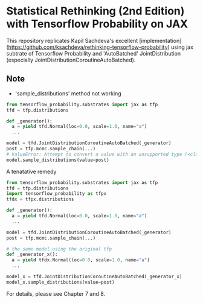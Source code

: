 # Statistical Rethinking (2nd Edition) with Tensorflow Probability on JAX

This repository replicates Kapil Sachdeva's excellent [implementation] 
(https://github.com/ksachdeva/rethinking-tensorflow-probability) using
jax subtrate of Tensorflow Probability and 
'AutoBatched' JointDistribution (especially JointDistributionCoroutineAutoBatched).

## Note
- 'sample_distributions' method not working
```python
from tensorflow_probability.substrates import jax as tfp
tfd = tfp.distributions

def _generator():
  a = yield tfd.Normal(loc=0.0, scale=1.0, name="a")
  ...

model = tfd.JointDistributionCoroutineAutoBatched(_generator)
post = tfp.mcmc.sample_chain(...)
# ValueError: Attempt to convert a value with an unsupported type (<class 'object'>) to a Tensor.
model.sample_distributions(value=post)
```
A tenatative remedy
```python
from tensorflow_probability.substrates import jax as tfp
tfd = tfp.distributions
import tensorflow_probability as tfpx
tfdx = tfpx.distributions

def _generator():
  a = yield tfd.Normal(loc=0.0, scale=1.0, name="a")
  ...

model = tfd.JointDistributionCoroutineAutoBatched(_generator)
post = tfp.mcmc.sample_chain(...)

# the same model using the original tfp
def _generator_x():
  a = yield tfdx.Normal(loc=0.0, scale=1.0, name="a")
  ...

model_x = tfd.JointDistributionCoroutineAutoBatched(_generator_x)
model_x.sample_distributions(value=post)
```
For details, please see Chapter 7 and 8.